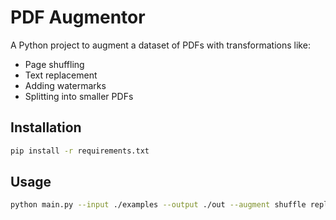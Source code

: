 # PDF Augmentor

A Python project to augment a dataset of PDFs with transformations like:
- Page shuffling
- Text replacement
- Adding watermarks
- Splitting into smaller PDFs

## Installation
```bash
pip install -r requirements.txt
```

## Usage
```bash
python main.py --input ./examples --output ./out --augment shuffle replace
```
